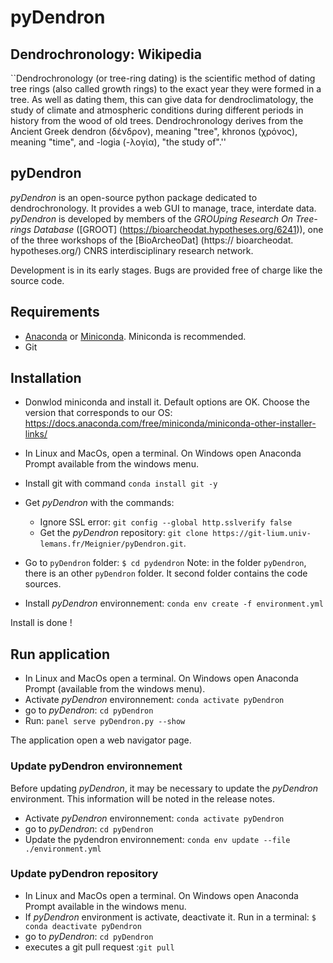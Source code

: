 # pyDendron

## Dendrochronology: Wikipedia

``Dendrochronology (or tree-ring dating) is the scientific method of dating tree rings (also called growth rings) to the exact year they were formed in a tree. As well as dating them, this can give data for dendroclimatology, the study of climate and atmospheric conditions during different periods in history from the wood of old trees. Dendrochronology derives from the Ancient Greek dendron (δένδρον), meaning "tree", khronos (χρόνος), meaning "time", and -logia (-λογία), "the study of".''

## pyDendron

*pyDendron* is an open-source python package dedicated to dendrochronology. It provides a web GUI to manage, trace, interdate data. *pyDendron* is developed by members of the *GROUping Research On Tree-rings Database* ([GROOT] (https://bioarcheodat.hypotheses.org/6241)), one of the three workshops of the [BioArcheoDat] (https:// bioarcheodat. hypotheses.org/) CNRS interdisciplinary research network.

Development is in its early stages. Bugs are provided free of charge like the source code.

## Requirements 

- [Anaconda](https://docs.anaconda.com/anaconda/install/index.html) or [Miniconda](https://docs.anaconda.com/free/miniconda/miniconda-install/). Miniconda is recommended.
- Git

## Installation
- Donwlod miniconda and install it. Default options are OK. 
Choose the version that corresponds to our OS: https://docs.anaconda.com/free/miniconda/miniconda-other-installer-links/

- In Linux and MacOs, open a terminal. On Windows open Anaconda Prompt available from the windows menu.
- Install git with command `conda install git -y`
- Get *pyDendron* with the commands:
    - Ignore SSL error: `git config --global http.sslverify false`
    - Get the *pyDendron* repository: `git clone https://git-lium.univ-lemans.fr/Meignier/pyDendron.git`.
- Go to `pyDendron` folder: `$ cd pydendron`
Note: in the folder `pyDendron`, there is an other `pyDendron` folder. It second folder contains the code sources.
- Install *pyDendron* environnement: `conda env create -f environment.yml`

Install is done !

## Run application
- In Linux and MacOs open a terminal. On Windows open Anaconda Prompt (available from the windows menu).
- Activate *pyDendron* environnement: `conda activate pyDendron`
- go to *pyDendron*: `cd pyDendron`
- Run: `panel serve pyDendron.py --show`

The application open a web navigator page.

### Update pyDendron environnement
Before updating *pyDendron*, it may be necessary to update the *pyDendron* environment. This information will be noted in the release notes. 
- Activate *pyDendron* environnement: `conda activate pyDendron`
- go to *pyDendron*: `cd pyDendron`
- Update the pydendron environnement: `conda env update --file ./environment.yml`  

### Update pyDendron repository
- In Linux and MacOs open a terminal. On Windows open Anaconda Prompt available in the windows menu.
- If *pyDendron* environment is activate, deactivate it. Run in a terminal: `$ conda deactivate pyDendron`
- go to *pyDendron*: `cd pyDendron`
- executes a git pull request :`git pull`


